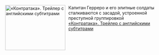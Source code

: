 <!--2025-02-21 08:00:04-->
<div class="yb">
  <div class="rss smaller1 kino_kino"><a href="https://www.kino-teatr.ru/video/46492/" title="«Контратака». Трейлер с английскими субтитрами"><img src="https://www.kino-teatr.ru/video/2/9/46492/poster.jpg" width="196" height="147" align="left" hspace="5" style="margin: 0px 10px 0px 5px" alt="«Контратака». Трейлер с английскими субтитрами"/></a>Капитан Герреро и его элитные солдаты сталкиваются с засадой, устроенной преступной группировкой <br><a class="light" href="https://www.kino-teatr.ru/video/46492/">«Контратака». Трейлер с английскими субтитрами</a></div>
</div>

